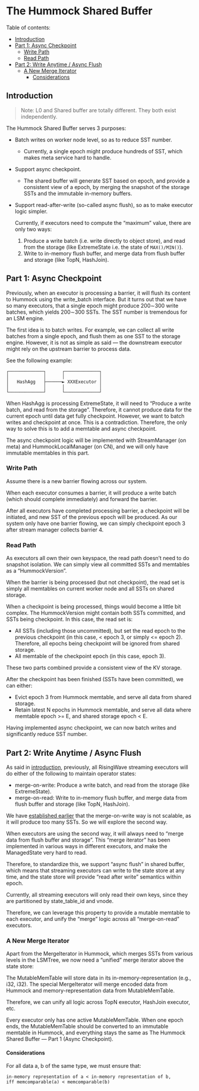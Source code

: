 # The Hummock Shared Buffer

Table of contents:

- [Introduction](#introduction)
- [Part 1: Async Checkpoint](#part-1-async-checkpoint)
  - [Write Path](#write-path)
  - [Read Path](#read-path)
- [Part 2: Write Anytime / Async Flush](#part-2-write-anytime--async-flush)
  - [A New Merge Iterator](#a-new-merge-iterator)
    - [Considerations](#considerations)

## Introduction

> Note: L0 and Shared buffer are totally different. They both exist independently.

The Hummock Shared Buffer serves 3 purposes:

- Batch writes on worker node level, so as to reduce SST number.

  - Currently, a single epoch might produce hundreds of SST, which makes meta service hard to handle.

- Support async checkpoint.

  - The shared buffer will generate SST based on epoch, and provide a consistent view of a epoch, by merging the snapshot of the storage SSTs and the immutable in-memory buffers.

- Support read-after-write (so-called async flush), so as to make executor logic simpler.

  Currently, if executors need to compute the “maximum” value, there are only two ways:
  1. Produce a write batch (i.e. write directly to object store), and read from the storage (like ExtremeState i.e. the state of `MAX()/MIN()`).
  2. Write to in-memory flush buffer, and merge data from flush buffer and storage (like TopN, HashJoin).

## Part 1: Async Checkpoint

Previously, when an executor is processing a barrier,
it will flush its content to Hummock using the write_batch interface.
But it turns out that we have so many executors,
that a single epoch might produce 200∼300 write batches,
which yields 200∼300 SSTs. The SST number is tremendous for an LSM engine.

The first idea is to batch writes.
For example, we can collect all write batches from a single epoch,
and flush them as one SST to the storage engine.
However, it is not as simple as said — the downstream executor might rely on the upstream barrier to process data.

See the following example:

```text
┌─────────────┐      ┌─────────────┐
│             │      │             │
│   HashAgg   ├──────► XXXExecutor │
│             │      │             │
└─────────────┘      └─────────────┘
```

When HashAgg is processing ExtremeState,
it will need to “Produce a write batch, and read from the storage”.
Therefore, it cannot produce data for the current epoch until data get fully checkpoint.
However, we want to batch writes and checkpoint at once.
This is a contradiction.
Therefore, the only way to solve this is to add a memtable and async checkpoint.

The async checkpoint logic will be implemented with StreamManager (on meta) and HummockLocalManager (on CN), and we will only have immutable memtables in this part.

### Write Path

Assume there is a new barrier flowing across our system.

When each executor consumes a barrier, it will produce a write batch (which should complete immediately) and forward the barrier.

After all executors have completed processing barrier,
a checkpoint will be initiated,
and new SST of the previous epoch will be produced.
As our system only have one barrier flowing,
we can simply checkpoint epoch 3 after stream manager collects barrier 4.

### Read Path

As executors all own their own keyspace, the read path doesn’t need to do snapshot isolation. We can simply view all committed SSTs and memtables as a “HummockVersion”.

When the barrier is being processed (but not checkpoint), the read set is simply all memtables on current worker node and all SSTs on shared storage.

When a checkpoint is being processed, things would become a little bit complex. The HummockVersion might contain both SSTs committed, and SSTs being checkpoint. In this case, the read set is:

- All SSTs (including those uncommitted), but set the read epoch to the previous checkpoint (in this case, < epoch 3, or simply <= epoch 2). Therefore, all epochs being checkpoint will be ignored from shared storage.
- All memtable of the checkpoint epoch (in this case, epoch 3).

These two parts combined provide a consistent view of the KV storage.

After the checkpoint has been finished (SSTs have been committed), we can either:

- Evict epoch 3 from Hummock memtable, and serve all data from shared storage.
- Retain latest N epochs in Hummock memtable, and serve all data where memtable epoch >= E, and shared storage epoch < E.

Having implemented async checkpoint,
we can now batch writes and significantly reduce SST number.

## Part 2: Write Anytime / Async Flush

As said in [introduction](#introduction), previously, all RisingWave streaming executors will do either of the following to maintain operator states:

- merge-on-write: Produce a write batch, and read from the storage (like ExtremeState).
- merge-on-read: Write to in-memory flush buffer, and merge data from flush buffer and storage (like TopN, HashJoin).

We have [established earlier](#part-1-async-checkpoint) that the merge-on-write way is not scalable, as it will produce too many SSTs. So we will explore the second way.

When executors are using the second way,
it will always need to “merge data from flush buffer and storage”.
This “merge iterator” has been implemented in various ways in different executors,
and make the ManagedState very hard to read.

Therefore, to standardize this, we support “async flush” in shared buffer,
which means that streaming executors can write to the state store at any time,
and the state store will provide “read after write” semantics within epoch.

Currently, all streaming executors will only read their own keys, since they are partitioned by state_table_id and vnode.

Therefore, we can leverage this property to provide a mutable memtable to each executor,
and unify the “merge” logic across all “merge-on-read” executors.

### A New Merge Iterator

Apart from the MergeIterator in Hummock, which merges SSTs from various levels in the LSMTree,
we now need a “unified” merge iterator above the state store:

The MutableMemTable will store data in its in-memory-representation (e.g., i32, i32).
The special MergeIterator will merge encoded data from Hummock and memory-representation data from MutableMemTable.

Therefore, we can unify all logic across TopN executor, HashJoin executor, etc.

Every executor only has one active MutableMemTable. When one epoch ends, the MutableMemTable should be converted to an immutable memtable in Hummock, and everything stays the same as The Hummock Shared Buffer — Part 1 (Async Checkpoint).

#### Considerations

For all data a, b of the same type, we must ensure that:

```
in-memory representation of a < in-memory representation of b,
iff memcomparable(a) < memcomparable(b)
```
